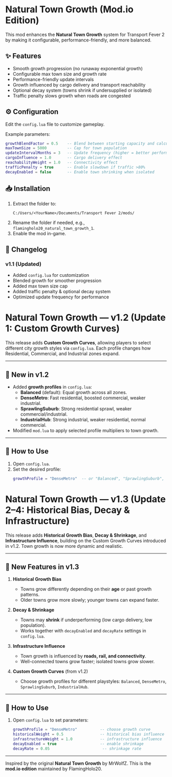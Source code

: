 # Natural Town Growth (Mod.io Edition)

This mod enhances the **Natural Town Growth** system for Transport Fever 2 by making it configurable, performance-friendly, and more balanced.

## ✨ Features
- Smooth growth progression (no runaway exponential growth)
- Configurable max town size and growth rate
- Performance-friendly update intervals
- Growth influenced by cargo delivery and transport reachability
- Optional decay system (towns shrink if undersupplied or isolated)
- Traffic penalty slows growth when roads are congested

## ⚙️ Configuration
Edit the `config.lua` file to customize gameplay.

Example parameters:
```lua
growthBlendFactor = 0.5    -- Blend between starting capacity and calculated growth
maxTownSize = 5000         -- Cap for town population
updateIntervalMonths = 3   -- Update frequency (higher = better performance)
cargoInfluence = 1.0       -- Cargo delivery effect
reachabilityWeight = 1.0   -- Connectivity effect
trafficPenalty = true      -- Enable slowdown if traffic >80%
decayEnabled = false       -- Enable town shrinking when isolated
```

## 📥 Installation
1. Extract the folder to:
   ```
   C:/Users/<YourName>/Documents/Transport Fever 2/mods/
   ```
2. Rename the folder if needed, e.g., `flamingholo20_natural_town_growth_1`.
3. Enable the mod in-game.

## 📝 Changelog
### v1.1 (Updated)
- Added `config.lua` for customization
- Blended growth for smoother progression
- Added max town size cap
- Added traffic penalty & optional decay system
- Optimized update frequency for performance

# Natural Town Growth — v1.2 (Update 1: Custom Growth Curves)

This release adds **Custom Growth Curves**, allowing players to select different city growth styles via `config.lua`. Each profile changes how Residential, Commercial, and Industrial zones expand.

---

## 🔹 New in v1.2
- Added **growth profiles** in `config.lua`:
  - **Balanced** (default): Equal growth across all zones.
  - **DenseMetro**: Fast residential, boosted commercial, weaker industrial.
  - **SprawlingSuburb**: Strong residential sprawl, weaker commercial/industrial.
  - **IndustrialHub**: Strong industrial, weaker residential, normal commercial.
- Modified `mod.lua` to apply selected profile multipliers to town growth.

---

## 🔧 How to Use
1. Open `config.lua`.
2. Set the desired profile:
   ```lua
   growthProfile = "DenseMetro"  -- or "Balanced", "SprawlingSuburb", "IndustrialHub"

# Natural Town Growth — v1.3 (Update 2–4: Historical Bias, Decay & Infrastructure)

This release adds **Historical Growth Bias**, **Decay & Shrinkage**, and **Infrastructure Influence**, building on the Custom Growth Curves introduced in v1.2. Town growth is now more dynamic and realistic.

---

## 🔹 New Features in v1.3
1. **Historical Growth Bias**  
   - Towns grow differently depending on their **age** or past growth patterns.  
   - Older towns grow more slowly; younger towns can expand faster.  

2. **Decay & Shrinkage**  
   - Towns may **shrink** if underperforming (low cargo delivery, low population).  
   - Works together with `decayEnabled` and `decayRate` settings in `config.lua`.  

3. **Infrastructure Influence**  
   - Town growth is influenced by **roads, rail, and connectivity**.  
   - Well-connected towns grow faster; isolated towns grow slower.  

4. **Custom Growth Curves** (from v1.2)  
   - Choose growth profiles for different playstyles: `Balanced`, `DenseMetro`, `SprawlingSuburb`, `IndustrialHub`.  

---

## 🔧 How to Use
1. Open `config.lua` to set parameters:
   ```lua
   growthProfile = "DenseMetro"          -- choose growth curve
   historicalWeight = 0.5                -- historical bias influence
   infrastructureWeight = 1.0            -- infrastructure influence
   decayEnabled = true                   -- enable shrinkage
   decayRate = 0.05                       -- shrinkage rate

---

Inspired by the original **Natural Town Growth** by MrWolfZ. This is the **mod.io edition** maintained by FlamingHolo20.
